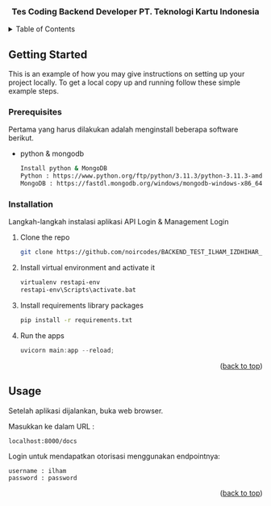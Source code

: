 <a name="readme-top"></a>


<!-- PROJECT LOGO -->
<br />
<div align="center">
  <h3 align="center">Tes Coding Backend Developer PT. Teknologi Kartu Indonesia</h3>
</div>



<!-- TABLE OF CONTENTS -->
<details>
  <summary>Table of Contents</summary>
  <ol>
    <li>
      <a href="#getting-started">Getting Started</a>
      <ul>
        <li><a href="#prerequisites">Prerequisites</a></li>
        <li><a href="#installation">Installation</a></li>
      </ul>
    </li>
    <li><a href="#usage">Usage</a></li>
  </ol>
</details>


<!-- GETTING STARTED -->
## Getting Started

This is an example of how you may give instructions on setting up your project locally.
To get a local copy up and running follow these simple example steps.

### Prerequisites

Pertama yang harus dilakukan adalah menginstall beberapa software berikut.
* python & mongodb
  ```sh
  Install python & MongoDB
  Python : https://www.python.org/ftp/python/3.11.3/python-3.11.3-amd64.exe
  MongoDB : https://fastdl.mongodb.org/windows/mongodb-windows-x86_64-6.0.5-signed.msi
  ```

### Installation

Langkah-langkah instalasi aplikasi API Login & Management Login

1. Clone the repo
   ```sh
   git clone https://github.com/noircodes/BACKEND_TEST_ILHAM_IZDHIHAR_22:00_02:00.git
   ```
2. Install virtual environment and activate it
   ```sh
   virtualenv restapi-env
   restapi-env\Scripts\activate.bat
   ```
3. Install requirements library packages
   ```sh
   pip install -r requirements.txt
   ```
4. Run the apps
   ```js
   uvicorn main:app --reload;
   ```

<p align="right">(<a href="#readme-top">back to top</a>)</p>



<!-- USAGE EXAMPLES -->
## Usage

Setelah aplikasi dijalankan, buka web browser.

Masukkan ke dalam URL :
```
localhost:8000/docs
```
Login untuk mendapatkan otorisasi menggunakan endpointnya:
```
username : ilham
password : password
```

<p align="right">(<a href="#readme-top">back to top</a>)</p>